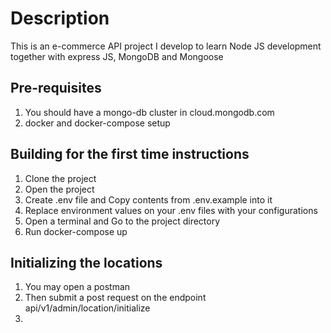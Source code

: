 # Description
This is an e-commerce API project I develop to learn Node JS development together with express JS, MongoDB and Mongoose

## Pre-requisites
1. You should have a mongo-db cluster in cloud.mongodb.com
2. docker and docker-compose setup

## Building for the first time instructions
1. Clone the project
2. Open the project
3. Create .env file and Copy contents from .env.example into it
4. Replace environment values on your .env files with your configurations
5. Open a terminal and Go to the project directory
6. Run docker-compose up

## Initializing the locations
1. You may open a postman
2. Then submit a post request on the endpoint api/v1/admin/location/initialize
3. 